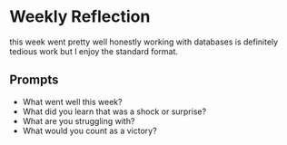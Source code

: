 # Weekly Reflection
this week went pretty well honestly working with databases is definitely tedious work but I enjoy the standard format. 
## Prompts
- What went well this week?
- What did you learn that was a shock or surprise?
- What are you struggling with?
- What would you count as a victory?
